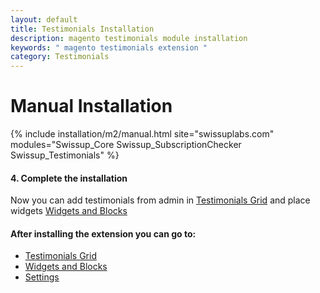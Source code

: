 ```yaml
---
layout: default
title: Testimonials Installation
description: magento testimonials module installation
keywords: " magento testimonials extension "
category: Testimonials
---
```


# Manual Installation

{% include installation/m2/manual.html site="swissuplabs.com" modules="Swissup_Core Swissup_SubscriptionChecker Swissup_Testimonials" %}

#### 4. Complete the installation

Now you can add testimonials from admin in [Testimonials Grid][testimonials_grid] and place widgets [Widgets and Blocks][widgets_and_blocks]

#### After installing the extension you can go to:

* [Testimonials Grid][testimonials_grid]
* [Widgets and Blocks][widgets_and_blocks]
* [Settings][settings]

[testimonials_grid]: /m2/extensions/testimonials/#testimonials-grid
[widgets_and_blocks]: /m2/extensions/testimonials/widgets-and-blocks
[settings]: /m2/extensions/testimonials/#settings
